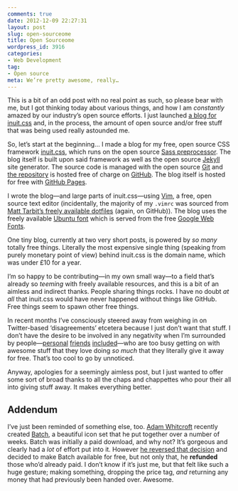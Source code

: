 ```yaml
---
comments: true
date: 2012-12-09 22:27:31
layout: post
slug: open-sourceome
title: Open Sourceome
wordpress_id: 3916
categories:
- Web Development
tag:
- Open source
meta: We’re pretty awesome, really…
---
```


This is a bit of an odd post with no real point as such, so please bear with me, but I got thinking today about various things, and how I am _constantly_ amazed by our industry’s open source efforts. I just launched [a blog for inuit.css](http://inuitcss.com) and, in the process, the amount of open source and/or free stuff that was being used really astounded me.

So, let’s start at the beginning… I made a blog for my free, open source CSS framework [inuit.css](http://inuitcss.com), which runs on the open source [Sass preprocessor](http://sass-lang.com/). The blog itself is built upon said framework as well as the open source [Jekyll](https://github.com/mojombo/jekyll) site generator. The source code is managed with the open source [Git](http://git-scm.com/) and [the repository](https://github.com/csswizardry/inuit.css) is hosted free of charge on [GitHub](https://github.com/). The blog itself is hosted for free with [GitHub Pages](http://pages.github.com/).

I wrote the blog—and large parts of inuit.css—using [Vim](http://www.vim.org/), a free, open source text editor (incidentally, the majority of my `.vimrc` was sourced from [Matt Tarbit’s freely available dotfiles](https://github.com/mtarbit/dotfiles) (again, on GitHub)). The blog uses the freely available [Ubuntu font](http://font.ubuntu.com/) which is served from the free [Google Web Fonts](http://www.google.com/webfonts).

One tiny blog, currently at two very short posts, is powered by _so many_ totally free things. Literally the most   expensive single thing (speaking from purely monetary point of view) behind inuit.css is the domain name, which was under £10 for a year.

I’m so happy to be contributing—in my own small way—to a field that’s already so _teeming_ with freely available resources, and this is a bit of an aimless and indirect thanks. People sharing things rocks. I have no doubt _at all_ that inuit.css would have never happened without things like GitHub. Free things seem to spawn other free things.

In recent months I’ve consciously steered away from weighing in on Twitter-based ‘disagreements’ etcetera because I just don’t want that stuff. I don’t have the desire to be involved in any negativity when I’m surrounded by people—[personal](http://bootboxjs.com/) [friends](http://jaoss.org/) [included](http://www.resrc.it/)—who are too busy getting on with awesome stuff that they love doing _so much_ that they literally give it away for free. That’s too cool to go by unnoticed.

Anyway, apologies for a seemingly aimless post, but I just wanted to offer some sort of broad thanks to all the chaps and chappettes who pour their all into giving stuff away. It makes everything better.

## Addendum

I’ve just been reminded of something else, too.
[Adam Whitcroft](https://twitter.com/adamwhitcroft) recently created
[Batch](http://adamwhitcroft.com/batch/), a beautiful icon set that he put
together over a number of weeks. Batch was initially a paid download, and why
not? It’s gorgeous and clearly had a _lot_ of effort put into it. However
[he reversed that decision](http://adamwhitcroft.com/post/on-batch/) and
decided to make Batch available for free, but not only that, he **refunded**
those who’d already paid. I don’t know if it’s just me, but that felt like such
a huge gesture; making something, dropping the price tag, _and_ returning any
money that had previously been handed over. Awesome.
